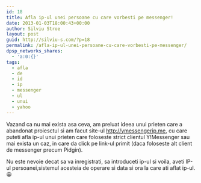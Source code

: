 ```yaml
---
id: 18
title: Afla ip-ul unei persoane cu care vorbesti pe messenger!
date: 2013-01-03T18:00:43+00:00
author: Silviu Stroe
layout: post
guid: http://silviu-s.com/?p=18
permalink: /afla-ip-ul-unei-persoane-cu-care-vorbesti-pe-messenger/
dpsp_networks_shares:
  - 'a:0:{}'
tags:
  - afla
  - de
  - id
  - ip
  - messenger
  - ul
  - unui
  - yahoo
---
```

Vazand ca nu mai exista asa ceva, am preluat ideea unui prieten care a abandonat proiesctul si am facut site-ul <a title="afla ip yahoo messenger" href="http://ymessengerip.me" target="_blank">http://ymessengerip.me</a>, cu care puteti afla ip-ul unui prieten care foloseste strict clientul Y!Messenger sau mai exista un caz, in care da click pe link-ul primit (daca foloseste alt client de messenger precum Pidgin).

Nu este nevoie decat sa va inregistrati, sa introduceti ip-ul si voila, aveti IP-ul persoanei,sistemul acesteia de operare si data si ora la care ati aflat ip-ul. 😀
